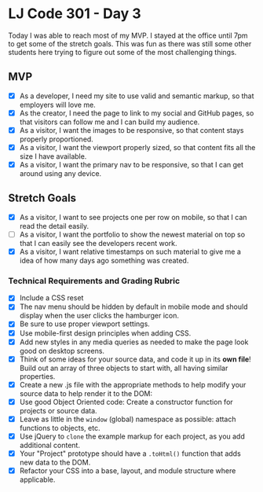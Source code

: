# LJ Code 301 - Day 3

Today I was able to reach most of my MVP. I stayed at the office until 7pm to get some of the stretch goals. This was fun as there was still some other students here trying to figure out some of the most challenging things.


## MVP
- [x] As a developer, I need my site to use valid and semantic markup, so that employers will love me.
- [x] As the creator, I need the page to link to my social and GitHub pages, so that visitors can follow me and I can build my audience.
- [x] As a visitor, I want the images to be responsive, so that content stays properly proportioned.
- [x] As a visitor, I want the viewport properly sized, so that content fits all the size I have available.
- [x] As a visitor, I want the primary nav to be responsive, so that I can get around using any device.

## Stretch Goals
- [x] As a visitor, I want to see projects one per row on mobile, so that I can read the detail easily.
- [ ] As a visitor, I want the portfolio to show the newest material on top so that I can easily see the developers recent work.
- [x] As a visitor, I want relative timestamps on such material to give me a idea of how many days ago something was created.

### Technical Requirements and Grading Rubric

- [x] Include a CSS reset
- [x] The nav menu should be hidden by default in mobile mode and should display when the user clicks the hamburger icon.
- [x] Be sure to use proper viewport settings.
- [x] Use mobile-first design principles when adding CSS.
- [x] Add new styles in any media queries as needed to make the page look good on desktop screens.
- [x] Think of some ideas for your source data, and code it up in its **own file**! Build out an array of three objects to   start with, all having similar properties.
- [x] Create a new .js file with the appropriate methods to help modify your source data to help render it to the DOM:
- [x] Use good Object Oriented code: Create a constructor function for projects or source data.
- [x] Leave as little in the `window` (global) namespace as possible: attach functions to objects, etc.
- [x] Use jQuery to `clone` the example markup for each project, as you add additional content.
- [x] Your "Project" prototype should have a `.toHtml()` function that adds new data to the DOM.
- [x] Refactor your CSS into a base, layout, and module structure where applicable.
